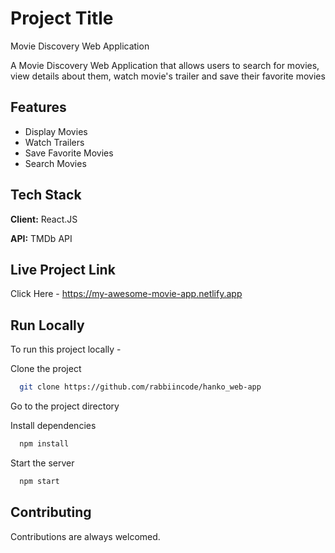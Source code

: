 # Project Title
Movie Discovery Web Application

A Movie Discovery Web Application that allows users to search for movies, view details about them, watch movie's trailer and save their favorite movies


## Features

- Display Movies
- Watch Trailers
- Save Favorite Movies
- Search Movies


## Tech Stack

**Client:** React.JS

**API:** TMDb API


## Live Project Link

Click Here - https://my-awesome-movie-app.netlify.app
## Run Locally

To run this project locally -

Clone the project

```bash
  git clone https://github.com/rabbiincode/hanko_web-app
```

Go to the project directory

Install dependencies

```bash
  npm install
```

Start the server

```bash
  npm start
```


## Contributing

Contributions are always welcomed.

